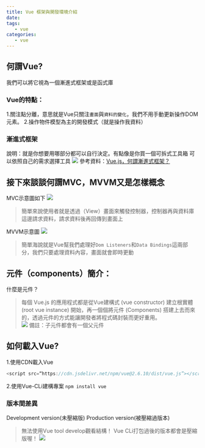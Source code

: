 ```yaml
---
title: Vue 框架與開發環境介紹
date: 
tags:
   - vue 
categories:
   - vue
---
```



## 何謂Vue?
我們可以將它視為一個漸進式框架或是函式庫
### Vue的特點：
1.關注點分離，意思就是Vue只關注`畫面`與`資料的變化`，我們不用手動更新操作DOM元素。
2.操作物件模型為主的開發模式（就是操作我資料）

<!-- more -->

### 漸進式框架
說明：就是你想要用哪部分都可以自行決定。有點像是你買一個可拆式工具箱
可以依照自己的需求選擇工具
![](https://i.imgur.com/QC8R8Gd.png)
參考資料：[Vue.js，何謂漸進式框架？](https://medium.com/@gotraveltoworld/vue-js-%E4%BD%95%E8%AC%82%E6%BC%B8%E9%80%B2%E5%BC%8F%E6%A1%86%E6%9E%B6-7d0281a7efa9)

## 接下來談談何謂MVC，MVVM又是怎樣概念
MVC示意圖如下
![](https://i.imgur.com/aoKVSWt.png)
> 簡單來說使用者就是透過（View）畫面來觸發控制器，控制器再與資料庫這邊請求資料，請求資料後再回傳到畫面上  

MVVM示意圖
![](https://i.imgur.com/9p139yp.png)
> 簡單海說就是Vue幫我們處理好`Dom Listeners`和`Data Bindings`這兩部分，我們只要處理資料內容，畫面就會即時更動  


## 元件（components）簡介：
什麼是元件？
> 每個 Vue.js 的應用程式都是從Vue建構式 (vue constructor) 建立根實體 (root vue instance) 開始，再一個個將元件 (Components) 搭建上去而來的，透過元件的方式能讓開發者將程式碼封裝而更好重用。  
![](https://i.imgur.com/AvTQ0Pb.png)
備註：子元件都會有一個父元件

## 如何載入Vue?
1.使用CDN載入Vue
```javascript
<script src=“https://cdn.jsdelivr.net/npm/vue@2.6.10/dist/vue.js”></script>
```
2.使用Vue-CLi建構專案
`npm install vue`
### 版本間差異
Development version(未壓縮版)
Production version(被壓縮過版本)
>無法使用Vue tool develop觀看結構！
>Vue CLi打包過後的版本都會是壓縮版喔！
![](https://i.imgur.com/MXVdUoK.png)










